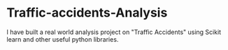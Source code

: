 # Traffic-accidents-Analysis
I have built a real world analysis project on "Traffic Accidents" using Scikit learn and other useful python libraries.
